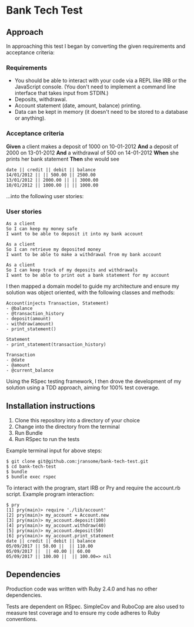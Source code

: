 # Bank Tech Test

## Approach

In approaching this test I began by converting the given requirements and acceptance criteria:

### Requirements
* You should be able to interact with your code via a REPL like IRB or the JavaScript console. (You don't need to implement a command line interface that takes input from STDIN.)
* Deposits, withdrawal.
* Account statement (date, amount, balance) printing.
* Data can be kept in memory (it doesn't need to be stored to a database or anything).

### Acceptance criteria

**Given** a client makes a deposit of 1000 on 10-01-2012
**And** a deposit of 2000 on 13-01-2012
**And** a withdrawal of 500 on 14-01-2012
**When** she prints her bank statement
**Then** she would see

```
date || credit || debit || balance
14/01/2012 || || 500.00 || 2500.00
13/01/2012 || 2000.00 || || 3000.00
10/01/2012 || 1000.00 || || 1000.00
```
...into the following user stories:

### User stories
```
As a client
So I can keep my money safe
I want to be able to deposit it into my bank account

As a client
So I can retrieve my deposited money
I want to be able to make a withdrawal from my bank account

As a client
So I can keep track of my deposits and withdrawals
I want to be able to print out a bank statement for my account
```

I then mapped a domain model to guide my architecture and ensure my solution was object oriented, with the following classes and methods:
```
Account(injects Transaction, Statement)
- @balance
- @transaction_history
- deposit(amount)
- withdraw(amount)
- print_statement()

Statement
- print_statement(transaction_history)

Transaction
- @date
- @amount
- @current_balance
```
Using the RSpec testing framework, I then drove the development of my solution using a TDD approach, aiming for 100% test coverage.

## Installation instructions
1. Clone this repository into a directory of your choice
2. Change into the directory from the terminal
3. Run Bundle
4. Run RSpec to run the tests

Example terminal input for above steps:

```
$ git clone git@github.com:jransome/bank-tech-test.git
$ cd bank-tech-test
$ bundle
$ bundle exec rspec
```
To interact with the program, start IRB or Pry and require the account.rb script. Example program interaction:
```
$ pry
[1] pry(main)> require './lib/account'
[2] pry(main)> my_account = Account.new
[3] pry(main)> my_account.deposit(100)
[4] pry(main)> my_account.withdraw(40)
[5] pry(main)> my_account.deposit(50)
[6] pry(main)> my_account.print_statement
date || credit || debit || balance
05/09/2017 || 50.00 ||  || 110.00
05/09/2017 ||  || 40.00 || 60.00
05/09/2017 || 100.00 ||  || 100.00=> nil
```
## Dependencies

Production code was written with Ruby 2.4.0 and has no other dependencies.

Tests are dependent on RSpec. SimpleCov and RuboCop are also used to measure test coverage and to ensure my code adheres to Ruby conventions.
